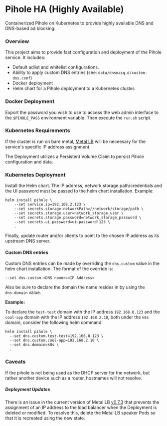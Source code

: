 # Pihole HA (Highly Available)
Containerized Pihole on Kubernetes to provide highly available DNS and DNS-based ad blocking.

### Overview
This project aims to provide fast configuration and deployment of the Pihole service.  It includes:

- Default adlist and whitelist configurations.
- Ability to apply custom DNS entries (see: `data/dnsmasq.d/custom-dns.conf`)
- Docker deployment
- Helm chart for a Pihole deployment to a Kubernetes cluster.  

### Docker Deployment
Export the password you wish to use to access the web admin interface to the `$PIHOLE_PASS` environment variable.  Then execute the `run.sh` script.

### Kubernetes Requirements
If the cluster is run on bare metal, [Metal LB](https://metallb.universe.tf/) will be neceesary for the service's specific IP address assignment.  

The Deployment utilizes a Persistent Volume Claim to persist Pihole configuration and data.

### Kubernetes Deployment
Install the Helm chart.  The IP address, network storage path/credentials and the UI password must be passed to the helm chart installation.  Example:
```
helm install pihole \
	--set service.ip=192.168.2.123 \
	--set secrets.storage.networkPath=//network/storage/path \
	--set secrets.storage.user=network_storage_user \
	--set secrets.storage.password=network_storage_password \
	--set secrets.ui.password=ui-password!123 \
	.
```

Finally, update router and/or clients to point to the chosen IP address as its upstream DNS server.

#### Custom DNS entries
Custom DNS entries can be made by overriding the `dns.custom` value in the helm chart installation.  The format of the override is:

```--set dns.custom.<DNS name>=<IP Address>```

Also be sure to declare the domain the name resides in by using the `dns.domain` value.

**Example:**

To declare the `test-test` domain with the IP address `192.168.0.123` and the `cool-app` domain with the IP address `192.168.2.10`, both under the `k8s` domain, consider the following helm command:
```
helm install pihole \
  --set dns.custom.test-test=192.168.0.123 \
  --set dns.custom.cool-app=192.168.2.10 \ 
  --set dns.domain=k8s \
  .
```

### Caveats

If the pihole is not being used as the DHCP server for the network, but rather another device such as a router, hostnames will not resolve.

##### Deployment Updates
There is an issue in the current version of Metal LB [v0.7.3](https://github.com/google/metallb/issues/317) that prevents the assignment of an IP address to the load balancer when the Deployment is deleted or modified.  To resolve this, delete the Metal LB speaker Pods so that it is recreated using the new state.
